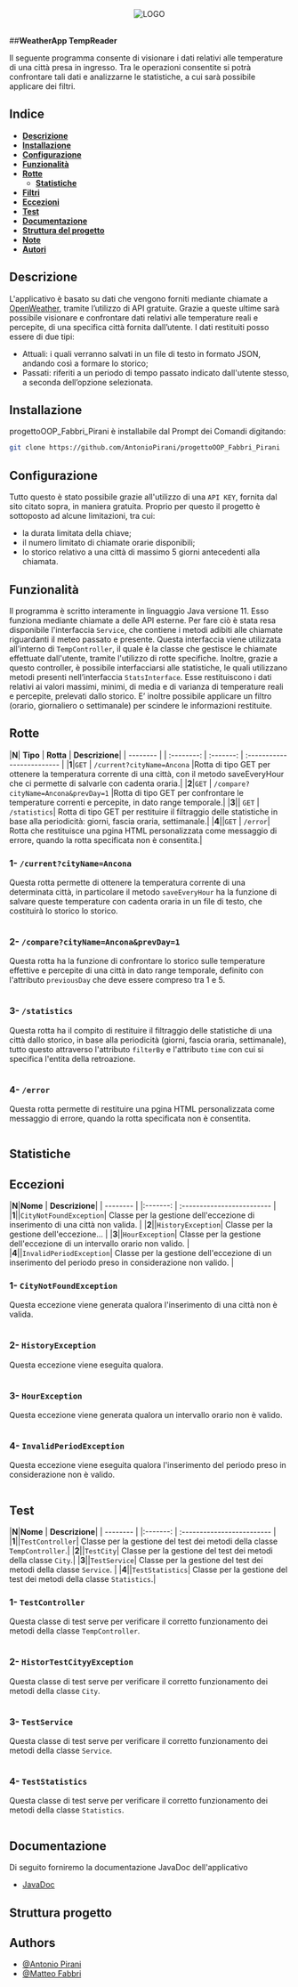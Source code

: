 
<div style="text-align: center">
  <img src="https://github.com/AntonioPirani/progettoOOP_Fabbri_Pirani/tree/main/WeatherApp/src/main/resources/static/icon.png" alt="LOGO">
</div>
<br>

##**WeatherApp TempReader**

Il seguente programma consente di visionare i dati relativi alle temperature di una città presa in ingresso. Tra le operazioni consentite si potrà confrontare tali dati e analizzarne le statistiche, a cui sarà possibile applicare dei filtri.

## **Indice**
- **[Descrizione](https://linktodocumentation)**
- **[Installazione](https://linktodocumentation)**
- **[Configurazione](https://linktodocumentation)**
- **[Funzionalità](https://linktodocumentation)**
- **[Rotte](https://linktodocumentation)**
    - **[Statistiche](https://linktodocumentation)**
- **[Filtri](https://linktodocumentation)**
- **[Eccezioni](https://linktodocumentation)**
- **[Test](https://linktodocumentation)**
- **[Documentazione](https://linktodocumentation)**
- **[Struttura del progetto](https://linktodocumentation)**
- **[Note](https://linktodocumentation)**
- **[Autori](https://linktodocumentation)**

## **Descrizione**

L'applicativo è basato su dati che vengono forniti mediante chiamate a [OpenWeather](https://openweathermap.org/), tramite l’utilizzo di API gratuite. Grazie a queste ultime sarà possibile visionare e confrontare dati relativi alle temperature reali e percepite, di una specifica città fornita dall’utente. I dati restituiti posso essere di due tipi:
- Attuali: i quali verranno salvati in un file di testo in formato JSON, andando così a formare lo storico;
- Passati: riferiti a un periodo di tempo passato indicato dall'utente stesso, a seconda dell’opzione selezionata.

## **Installazione**

progettoOOP_Fabbri_Pirani è installabile dal Prompt dei Comandi digitando:

```bash
git clone https://github.com/AntonioPirani/progettoOOP_Fabbri_Pirani
```

## **Configurazione**

 Tutto questo è stato possibile grazie all'utilizzo di una `API KEY`, fornita dal sito citato sopra, in maniera gratuita. Proprio per questo il progetto è sottoposto ad alcune limitazioni, tra cui:
- la durata limitata della chiave;
- il numero limitato di chiamate orarie disponibili;
- lo storico relativo a una città di massimo 5 giorni antecedenti alla chiamata.

## **Funzionalità**

Il programma è scritto interamente in linguaggio Java versione 11. Esso funziona mediante chiamate a delle API esterne. Per fare ciò è stata resa disponibile l'interfaccia `Service`, che contiene i metodi adibiti alle chiamate riguardanti il meteo passato e presente. Questa interfaccia viene utilizzata all'interno di `TempController`, il quale è la classe che gestisce le chiamate effettuate dall'utente, tramite l'utilizzo di rotte specifiche. Inoltre, grazie a questo controller, è possibile interfacciarsi alle statistiche, le quali utilizzano metodi presenti nell’interfaccia `StatsInterface`. Esse restituiscono i dati relativi ai valori massimi, minimi, di media e di varianza di temperature reali e percepite, prelevati dallo storico. E’ inoltre possibile applicare un filtro (orario, giornaliero o settimanale) per scindere le informazioni restituite.

## **Rotte**

|**N**| **Tipo** | **Rotta**     | **Descrizione**|
| -------- | | :--------: | :-------: | :------------------------- |
|**1**|`GET` | `/current?cityName=Ancona` |Rotta di tipo GET per ottenere la temperatura corrente di una città, con il metodo saveEveryHour che ci permette di salvarle con cadenta oraria.|
|**2**|`GET` | `/compare?cityName=Ancona&prevDay=1` |Rotta di tipo GET per confrontare le temperature correnti e percepite, in dato range temporale.|
|**3**|| `GET` | `/statistics`| Rotta di tipo GET per restituire il filtraggio delle statistiche in base alla periodicità: giorni, fascia oraria, settimanale.|
|**4**||`GET` | `/error`| Rotta che restituisce una pgina HTML personalizzata come messaggio di errore, quando la rotta specificata non è consentita.|

### **1-** `/current?cityName=Ancona`
Questa rotta permette di ottenere la temperatura corrente di una determinata città, in particolare il metodo `saveEveryHour` ha la funzione di salvare queste temperature con cadenta oraria in un file di testo, che costituirà lo storico lo storico.
```bash
```

### **2-** `/compare?cityName=Ancona&prevDay=1`
Questa rotta ha la funzione di confrontare lo storico sulle temperature effettive e percepite di una città in dato range temporale, definito con l'attributo `previousDay` che deve essere compreso tra 1 e 5.
```bash
```

### **3-** `/statistics`
Questa rotta ha il compito di restituire il filtraggio delle statistiche di una città dallo storico, in base alla periodicità (giorni, fascia oraria, settimanale), tutto questo attraverso l'attributo `filterBy` e l'attributo `time` con cui si specifica l'entita della retroazione.
```bash
```

### **4-** `/error`
Questa rotta permette di restituire una pgina HTML personalizzata come messaggio di errore, quando la rotta specificata non è consentita.
```bash
```

## **Statistiche**

## **Eccezioni**

|**N**|**Nome**     | **Descrizione**|
| -------- | |:-------: | :------------------------- |
|**1**||`CityNotFoundException`| Classe per la gestione dell'eccezione di inserimento di una città non valida. |
|**2**||`HistoryException`| Classe per la gestione dell'eccezione... |
|**3**||`HourException`| Classe per la gestione dell'eccezione di un intervallo orario non valido.  |
|**4**||`InvalidPeriodException`| Classe per la gestione dell'eccezione di un inserimento del periodo preso in considerazione non valido. |

### **1-** `CityNotFoundException`
Questa eccezione viene generata qualora l'inserimento di una città non è valida.
```bash
```

### **2-** `HistoryException`
Questa eccezione viene eseguita qualora.
```bash
```

### **3-** `HourException`
Questa eccezione viene generata qualora un intervallo orario non è valido.
```bash
```

### **4-** `InvalidPeriodException`
Questa eccezione viene eseguita qualora l'inserimento del periodo preso in considerazione non è valido.
```bash
```

## **Test**

|**N**|**Nome**     | **Descrizione**|
| -------- | |:-------: | :------------------------- |
|**1**||`TestController`| Classe per la gestione del test dei metodi della classe `TempController`.|
|**2**||`TestCity`| Classe per la gestione del test dei metodi della classe `City`.|
|**3**||`TestService`| Classe per la gestione del test dei metodi della classe `Service`. |
|**4**||`TestStatistics`| Classe per la gestione del test dei metodi della classe `Statistics`.|

### **1-** `TestController`
Questa classe di test serve per verificare il corretto funzionamento dei metodi della classe `TempController`.
```bash
```

### **2-** `HistorTestCityyException`
Questa classe di test serve per verificare il corretto funzionamento dei metodi della classe `City`.
```bash
```

### **3-** `TestService`
Questa classe di test serve per verificare il corretto funzionamento dei metodi della classe `Service`.
```bash
```

### **4-** `TestStatistics`
Questa classe di test serve per verificare il corretto funzionamento dei metodi della classe `Statistics`.
```bash
```

## **Documentazione**

Di seguito forniremo la documentazione JavaDoc dell'applicativo

- [JavaDoc](https://linktodocumentation)

## **Struttura progetto**

## **Authors**

- [@Antonio Pirani ](https://www.github.com/octokatherine)
- [@Matteo Fabbri](https://www.github.com/octokatherine)




